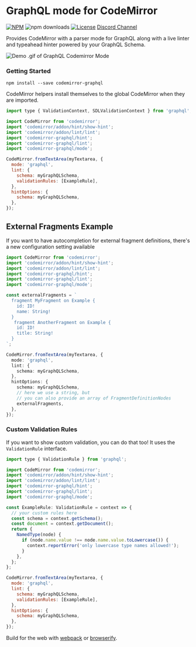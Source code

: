 # GraphQL mode for CodeMirror

[![NPM](https://img.shields.io/npm/v/codemirror-graphql.svg?style=flat-square)](https://npmjs.com/codemirror-graphql)
![npm downloads](https://img.shields.io/npm/dm/codemirror-graphql?label=npm%20downloads)
[![License](https://img.shields.io/npm/l/codemirror-graphql.svg?style=flat-square)](LICENSE)
[Discord Channel](https://discord.gg/cffZwk8NJW)

Provides CodeMirror with a parser mode for GraphQL along with a live linter and
typeahead hinter powered by your GraphQL Schema.

![Demo .gif of GraphQL Codemirror Mode](https://raw.githubusercontent.com/graphql/graphiql/main/packages/codemirror-graphql/resources/example.gif)

### Getting Started

```
npm install --save codemirror-graphql
```

CodeMirror helpers install themselves to the global CodeMirror when they
are imported.

```js
import type { ValidationContext, SDLValidationContext } from 'graphql';

import CodeMirror from 'codemirror';
import 'codemirror/addon/hint/show-hint';
import 'codemirror/addon/lint/lint';
import 'codemirror-graphql/hint';
import 'codemirror-graphql/lint';
import 'codemirror-graphql/mode';

CodeMirror.fromTextArea(myTextarea, {
  mode: 'graphql',
  lint: {
    schema: myGraphQLSchema,
    validationRules: [ExampleRule],
  },
  hintOptions: {
    schema: myGraphQLSchema,
  },
});
```

## External Fragments Example

If you want to have autocompletion for external fragment definitions, there's a new configuration setting available

```ts
import CodeMirror from 'codemirror';
import 'codemirror/addon/hint/show-hint';
import 'codemirror/addon/lint/lint';
import 'codemirror-graphql/hint';
import 'codemirror-graphql/lint';
import 'codemirror-graphql/mode';

const externalFragments = `
  fragment MyFragment on Example {
    id: ID!
    name: String!
  }
   fragment AnotherFragment on Example {
    id: ID!
    title: String!
  }
`;

CodeMirror.fromTextArea(myTextarea, {
  mode: 'graphql',
  lint: {
    schema: myGraphQLSchema,
  },
  hintOptions: {
    schema: myGraphQLSchema,
    // here we use a string, but
    // you can also provide an array of FragmentDefinitionNodes
    externalFragments,
  },
});
```

### Custom Validation Rules

If you want to show custom validation, you can do that too! It uses the `ValidationRule` interface.

```js
import type { ValidationRule } from 'graphql';

import CodeMirror from 'codemirror';
import 'codemirror/addon/hint/show-hint';
import 'codemirror/addon/lint/lint';
import 'codemirror-graphql/hint';
import 'codemirror-graphql/lint';
import 'codemirror-graphql/mode';

const ExampleRule: ValidationRule = context => {
  // your custom rules here
  const schema = context.getSchema();
  const document = context.getDocument();
  return {
    NamedType(node) {
      if (node.name.value !== node.name.value.toLowercase()) {
        context.reportError('only lowercase type names allowed!');
      }
    },
  };
};

CodeMirror.fromTextArea(myTextarea, {
  mode: 'graphql',
  lint: {
    schema: myGraphQLSchema,
    validationRules: [ExampleRule],
  },
  hintOptions: {
    schema: myGraphQLSchema,
  },
});
```

Build for the web with [webpack](http://webpack.github.io/) or
[browserify](http://browserify.org/).
